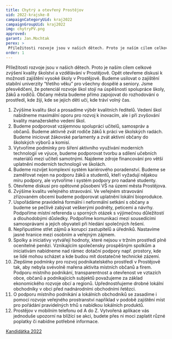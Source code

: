 ```yaml
---
title: Chytrý a otevřený Prostějov
uid: 2022-krajske-8
campaignCategoryUid: kraj2022
campaignGroupUid: kraj2022
img: chytryPV.png
approved:
garant: Jan.Mochtak
perex: >
 Příležitosti rozvoje jsou v našich dětech. Proto je naším cílem celkové zvýšení kvality školství a vzdělávání v Prostějově. Opět otevřeme diskusi k možnosti zajištění vysoké školy v Prostějově. 
order: 1
---
```


Příležitosti rozvoje jsou v našich dětech. Proto je naším cílem celkové zvýšení kvality školství a vzdělávání v Prostějově. Opět otevřeme diskusi k možnosti zajištění vysoké školy v Prostějově. Budeme usilovat o zajištění stabilní univerzity “třetího věku” pro všechny dospělé a seniory. Jsme přesvědčeni, že potenciál rozvoje škol stojí na úspěšnosti spolupráce školy, žáků a rodičů. Občany města budeme přímo zapojovat do rozhodování o prostředí, kde žijí, kde se jejich děti učí, kde tráví volný čas.</br>  
<ol>
<li>Zvýšíme kvalitu škol a prosadíme výběr kvalitních ředitelů. Vedení škol nabídneme maximální oporu pro rozvoj k inovacím, ale i při zvyšování kvality manažerského vedení škol. </li>
<li>Budeme podporovat vzájemnou spolupráci učitelů, samospráv a občanů. Budeme aktivně zvát rodiče žáků k práci ve školských radách. Budeme iniciovat žákovské parlamenty a zvát aktivní občany do školských výborů a komisí.</li>
<li>Vytvoříme podmínky pro šíření aktivního využívání moderních technologií ve výuce, budeme podporovat tvorbu a sdílení učebních materiálů mezi učiteli samotnými. Najdeme zdroje financování pro větší uplatnění moderních technologií ve školách.</li>
<li>Budeme rozvíjet komplexní systém kariérového poradenství. Budeme se zaměřovat nejen na podporu žáků a studentů, kteří vyžadují nějakou míru podpory, ale vytvoříme i systém podpory pro nadané studenty. </li>
<li>Otevřeme diskusi pro opětovné působení VŠ na území města Prostějova.</li>
<li>Zvýšíme kvalitu veřejného stravování. Ve veřejném stravování zřizovaném obcemi budeme podporovat uplatnění lokální  bioprodukce.</li>
<li>Uspořádáme pravidelná formální i neformální setkání s občany a budeme se pečlivě zabývat veškerými podněty, peticemi a návrhy. Podpoříme místní referenda u sporných otázek s výjimečnou důležitostí a dlouhodobými důsledky. Podpoříme komunikaci mezi sousedícími samosprávami a jejich obyvateli při hledání společných řešení.</li>
<li>Nepřipustíme střet zájmů a korupci zastupitelů a úředníků. Nastavíme jasné hranice mezi osobním a veřejným zájmem.</li>
<li>Spolky a iniciativy vytvářejí hodnoty, které nejsou v tržním prostředí plně ocenitelné penězi. Vznikajícím společensky prospěšným spolkům a iniciativám nabídneme nad rámec dotační podpory např. prostory, kde se lidé mohou scházet a kde budou mít dostatečné technické zázemí. </li>
<li>Zlepšíme podmínky pro rozvoj podnikatelského prostředí v Prostějově tak, aby nebyla svévolně mařena aktivita místních občanů a firem. Podporu místního podnikání, transparentnost a otevřenost ve vztazích obce, občanů a podnikajících subjektů považujeme za základ ekonomického rozvoje obcí a regionů. Upřednostňujeme drobné lokální obchodníky v obci před nadnárodními obchodními řetězci. </li>
<li>O podporu místního podnikání a lokálních obchodníků se zasadíme i pomocí rozvoje veřejného prostranství například v podobě zajištění míst pro pořádání pravidelných trhů s nabídkou lokálních produktů.</li>
<li>Prostějov v mobilním telefonu od A do Z. Vytvořená aplikace vás jednoduše upozorní na blížící se akci, budete přes ni moci zaplatit různé poplatky či nabídne potřebné informace.</li>
</ol>

[Kandidátka 2022](/volby-2022/)
